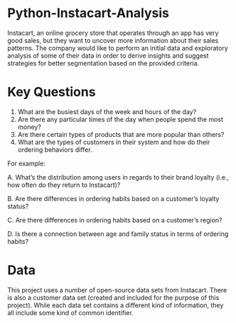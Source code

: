 # Python-Instacart-Analysis
Instacart, an online grocery store that operates through an app has very good sales, but they want to uncover more information about their sales patterns. 
The company would like to perform an initial data and exploratory analysis of some of their data in order to derive insights and suggest strategies for better segmentation based on the provided criteria.
# Key Questions 
1. What are the busiest days of the week and hours of the day?
2. Are there any particular times of the day when people spend the most money?
3. Are there certain types of products that are more popular than others? 
4. What are the types of customers in their system and how do their ordering behaviors differ. 

For example:

A. What’s the distribution among users in regards to their brand loyalty (i.e., how often do they return to Instacart)?

B. Are there differences in ordering habits based on a customer’s loyalty status?

C. Are there differences in ordering habits based on a customer’s region?

D. Is there a connection between age and family status in terms of ordering
habits?
# Data
This project uses a number of open-source data sets from Instacart. There is also a customer data set (created and included for the purpose of this project). While each data set contains a different kind of information, they all include some kind of common identifier.
